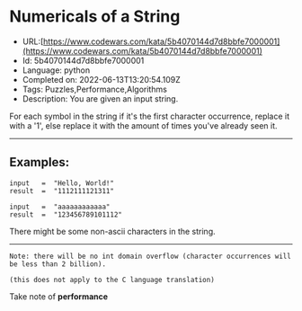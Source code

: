 # Numericals of a String

 - URL:[https://www.codewars.com/kata/5b4070144d7d8bbfe7000001](https://www.codewars.com/kata/5b4070144d7d8bbfe7000001)
 - Id: 5b4070144d7d8bbfe7000001
 - Language: python
 - Completed on: 2022-06-13T13:20:54.109Z
 - Tags: Puzzles,Performance,Algorithms
 - Description:
You are given an input string.

For each symbol in the string if it's the first character occurrence, replace it with a '1', else replace it with the amount of times you've already seen it.

___

## Examples:

```
input   =  "Hello, World!"
result  =  "1112111121311"

input   =  "aaaaaaaaaaaa"
result  =  "123456789101112"
```

There might be some non-ascii characters in the string.

<hr>

~~~if:java
Note: there will be no int domain overflow (character occurrences will be less than 2 billion).
~~~
~~~if:c
(this does not apply to the C language translation)
~~~


Take note of **performance**

